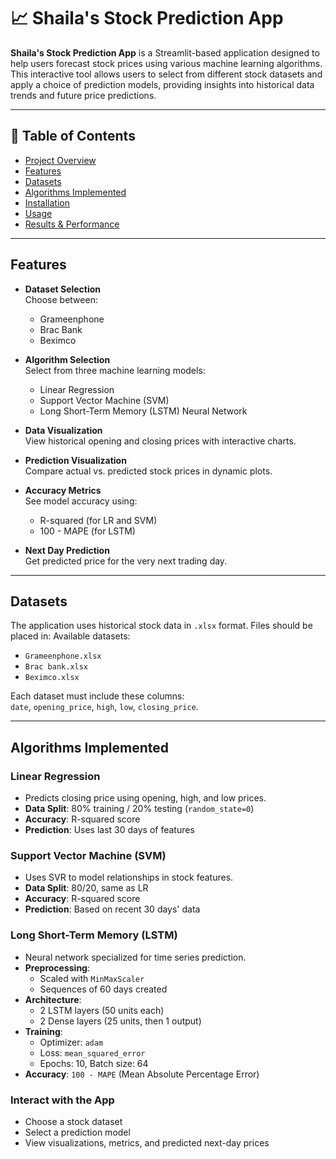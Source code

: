 # 📈 Shaila's Stock Prediction App

**Shaila's Stock Prediction App** is a Streamlit-based application designed to help users forecast stock prices using various machine learning algorithms. This interactive tool allows users to select from different stock datasets and apply a choice of prediction models, providing insights into historical data trends and future price predictions.

---

## 📑 Table of Contents

- [Project Overview](#-shailas-stock-prediction-app)
- [Features](#-features)
- [Datasets](#-datasets)
- [Algorithms Implemented](#-algorithms-implemented)
- [Installation](#-installation)
- [Usage](#-usage)
- [Results & Performance](#-results--performance)
---

## Features

- **Dataset Selection**  
  Choose between:
  - Grameenphone  
  - Brac Bank  
  - Beximco  

- **Algorithm Selection**  
  Select from three machine learning models:
  - Linear Regression  
  - Support Vector Machine (SVM)  
  - Long Short-Term Memory (LSTM) Neural Network  

- **Data Visualization**  
  View historical opening and closing prices with interactive charts.

- **Prediction Visualization**  
  Compare actual vs. predicted stock prices in dynamic plots.

- **Accuracy Metrics**  
  See model accuracy using:
  - R-squared (for LR and SVM)
  - 100 - MAPE (for LSTM)

- **Next Day Prediction**  
  Get predicted price for the very next trading day.

---

## Datasets

The application uses historical stock data in `.xlsx` format. Files should be placed in:
Available datasets:

- `Grameenphone.xlsx`
- `Brac bank.xlsx`
- `Beximco.xlsx`

Each dataset must include these columns:  
`date`, `opening_price`, `high`, `low`, `closing_price`.

---

## Algorithms Implemented

### Linear Regression

- Predicts closing price using opening, high, and low prices.
- **Data Split**: 80% training / 20% testing (`random_state=0`)
- **Accuracy**: R-squared score
- **Prediction**: Uses last 30 days of features

### Support Vector Machine (SVM)

- Uses SVR to model relationships in stock features.
- **Data Split**: 80/20, same as LR
- **Accuracy**: R-squared score
- **Prediction**: Based on recent 30 days' data

### Long Short-Term Memory (LSTM)

- Neural network specialized for time series prediction.
- **Preprocessing**:
  - Scaled with `MinMaxScaler`
  - Sequences of 60 days created
- **Architecture**:
  - 2 LSTM layers (50 units each)
  - 2 Dense layers (25 units, then 1 output)
- **Training**:
  - Optimizer: `adam`
  - Loss: `mean_squared_error`
  - Epochs: 10, Batch size: 64
- **Accuracy**: `100 - MAPE` (Mean Absolute Percentage Error)

### Interact with the App
  - Choose a stock dataset
  - Select a prediction model
  - View visualizations, metrics, and predicted next-day prices



